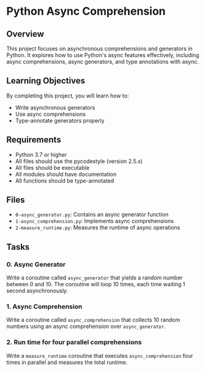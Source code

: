 # Python Async Comprehension

## Overview
This project focuses on asynchronous comprehensions and generators in Python. It explores how to use Python's async features effectively, including async comprehensions, async generators, and type annotations with async.

## Learning Objectives
By completing this project, you will learn how to:
- Write asynchronous generators
- Use async comprehensions
- Type-annotate generators properly

## Requirements
- Python 3.7 or higher
- All files should use the pycodestyle (version 2.5.x)
- All files should be executable
- All modules should have documentation
- All functions should be type-annotated

## Files
- `0-async_generator.py`: Contains an async generator function
- `1-async_comprehension.py`: Implements async comprehensions
- `2-measure_runtime.py`: Measures the runtime of async operations

## Tasks
### 0. Async Generator
Write a coroutine called `async_generator` that yields a random number between 0 and 10. The coroutine will loop 10 times, each time waiting 1 second asynchronously.

### 1. Async Comprehension
Write a coroutine called `async_comprehension` that collects 10 random numbers using an async comprehension over `async_generator`.

### 2. Run time for four parallel comprehensions
Write a `measure_runtime` coroutine that executes `async_comprehension` four times in parallel and measures the total runtime.